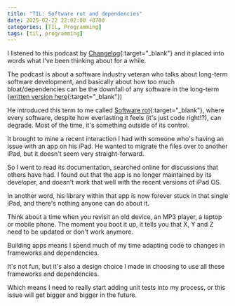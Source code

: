 ```yaml
---
title: "TIL: Software rot and dependencies"
date: 2025-02-22 22:02:00 +0700
categories: [TIL, Programming]
tags: [til, programming]
---
```


I listened to this podcast by [Changelog](https://changelog.com/podcast/627){:target="_blank"} and it placed into words what I've been thinking about for a while.

The podcast is about a software industry veteran who talks about long-term software development, and basically about how too much bloat/dependencies can be the downfall of any software in the long-term ([written version here](https://berthub.eu/articles/posts/on-long-term-software-development/){:target="_blank"})

He introduced this term to me called [Software rot](https://en.m.wikipedia.org/wiki/Software_rot){:target="_blank"}, where every software, despite how everlasting it feels (it's just code right!?), can degrade. Most of the time, it's something outside of its control.

It brought to mine a recent interaction I had with someone who's having an issue with an app on his iPad. He wanted to migrate the files over to another iPad, but it doesn't seem very straight-forward.

So I went to read its documentation, searched online for discussions that others have had. I found out that the app is no longer maintained by its developer, and doesn't work that well with the recent versions of iPad OS.

In another word, his library within that app is now forever stuck in that single iPad, and there's nothing anyone can do about it.

Think about a time when you revisit an old device, an MP3 player, a laptop or mobile phone. The moment you boot it up, it tells you that X, Y and Z need to be updated or don't work anymore.

Building apps means I spend much of my time adapting code to changes in frameworks and dependencies.

It's not fun, but it's also a design choice I made in choosing to use all these frameworks and dependencies.

Which means I need to really start adding unit tests into my process, or this issue will get bigger and bigger in the future.